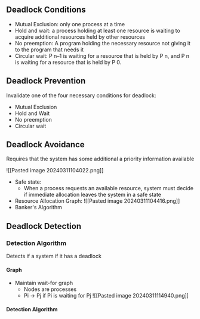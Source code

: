 ## Deadlock Conditions

- Mutual Exclusion: only one process at a time
- Hold and wait: a process holding at least one resource is waiting to acquire additional resources held by other resources
- No preemption: A program holding the necessary resource not giving it to the program that needs it
- Circular wait: P n–1 is waiting for a resource that is held by P n, and P n is waiting for a resource that is held by P 0.
## Deadlock Prevention

Invalidate one of the four necessary conditions for deadlock:
- Mutual Exclusion
- Hold and Wait
- No preemption
- Circular wait
## Deadlock Avoidance
Requires that the system has some additional a priority information available

![[Pasted image 20240311104022.png]]
- Safe state:
	- When a process requests an available resource, system must decide if immediate allocation leaves the system in a safe state
- Resource Allocation Graph:
![[Pasted image 20240311104416.png]]
- Banker's Algorithm

## Deadlock Detection

### Detection Algorithm
Detects if a system if it has a deadlock
#### Graph
- Maintain wait-for graph
	- Nodes are processes
	- Pi -> Pj if Pi is waiting for Pj
	![[Pasted image 20240311114940.png]]
#### Detection Algorithm
